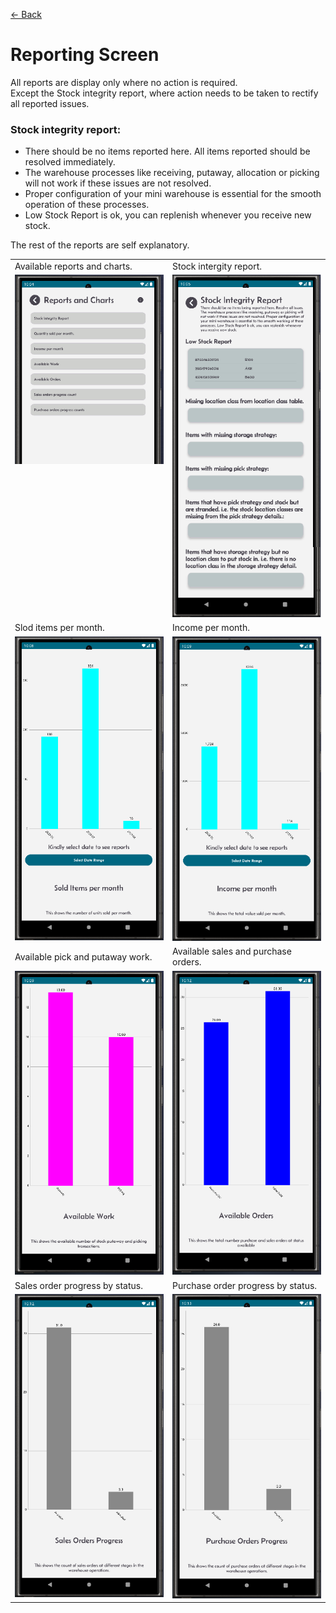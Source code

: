 [← Back](README.md)

# Reporting Screen  

All reports are display only where no action is required.  
Except the Stock integrity report, where action needs to be taken to rectify all reported issues.  

### Stock integrity report:  
- There should be no items reported here. All items reported should be resolved immediately.  
- The warehouse processes like receiving, putaway, allocation or picking will not work if these issues are not resolved.  
- Proper configuration of your mini warehouse is essential for the smooth operation of these processes.  
- Low Stock Report is ok, you can replenish whenever you receive new stock.  

The rest of the reports are self explanatory.  

  
<table>
  <tr>
    <td style="width: 50%; text-align: left;">Available reports and charts.</td>
    <td style="width: 50%; text-align: left;">Stock intergity report.</td>
  </tr>
  <tr>
    <td style="vertical-align: top;">
      <img src="asset/reports1.png" alt="Step 1">
    </td>
    <td style="vertical-align: top;">
      <img src="asset/reportStockIntegrity.png" alt="Step 2">
    </td>
  </tr>
  <tr>
    <td style="width: 50%; text-align: left;">Slod items per month.</td>
    <td style="width: 50%; text-align: left;">Income per month.</td>
  </tr>
  <tr>
    <td style="vertical-align: top;">
      <img src="asset/reports2.png" alt="Step 1">
    </td>
    <td style="vertical-align: top;">
      <img src="asset/reports3.png" alt="Step 2">
    </td>
  </tr>
  <tr>
    <td style="width: 50%; text-align: left;">Available pick and putaway work.</td>
    <td style="width: 50%; text-align: left;">Available sales and purchase orders.</td>
  </tr>
  <tr>
    <td style="vertical-align: top;">
      <img src="asset/reports4.png" alt="Step 1">
    </td>
    <td style="vertical-align: top;">
      <img src="asset/reports5.png" alt="Step 2">
    </td>
  </tr>
  <tr>
    <td style="width: 50%; text-align: left;">Sales order progress by status.</td>
    <td style="width: 50%; text-align: left;">Purchase order progress by status.</td>
  </tr>
  <tr>
    <td style="vertical-align: top;">
      <img src="asset/reports6.png" alt="Step 1">
    </td>
    <td style="vertical-align: top;">
      <img src="asset/reports7.png" alt="Step 2">
    </td>
  </tr>
</table>
